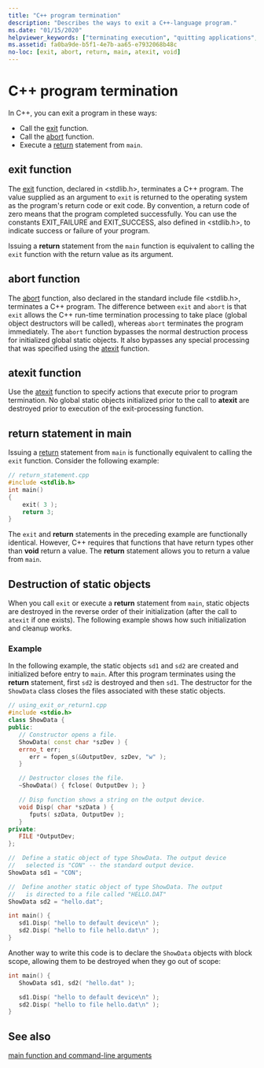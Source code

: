 ```yaml
---
title: "C++ program termination"
description: "Describes the ways to exit a C++-language program."
ms.date: "01/15/2020"
helpviewer_keywords: ["terminating execution", "quitting applications", "exiting applications", "programs [C++], terminating"]
ms.assetid: fa0ba9de-b5f1-4e7b-aa65-e7932068b48c
no-loc: [exit, abort, return, main, atexit, void]
---
```

# C++ program termination

In C++, you can exit a program in these ways:

- Call the [exit](exit-function.md) function.
- Call the [abort](abort-function.md) function.
- Execute a [return](return-statement-cpp.md) statement from `main`.

## exit function

The [exit](../c-runtime-library/reference/exit-exit-exit.md) function, declared in \<stdlib.h>, terminates a C++ program. The value supplied as an argument to `exit` is returned to the operating system as the program's return code or exit code. By convention, a return code of zero means that the program completed successfully. You can use the constants EXIT_FAILURE and EXIT_SUCCESS, also defined in \<stdlib.h>, to indicate success or failure of your program.

Issuing a **return** statement from the `main` function is equivalent to calling the `exit` function with the return value as its argument.

## abort function

The [abort](../c-runtime-library/reference/abort.md) function, also declared in the standard include file \<stdlib.h>, terminates a C++ program. The difference between `exit` and `abort` is that `exit` allows the C++ run-time termination processing to take place (global object destructors will be called), whereas `abort` terminates the program immediately. The `abort` function bypasses the normal destruction process for initialized global static objects. It also bypasses any special processing that was specified using the [atexit](../c-runtime-library/reference/atexit.md) function.

## atexit function

Use the [atexit](../c-runtime-library/reference/atexit.md) function to specify actions that execute prior to program termination. No global static objects initialized prior to the call to **atexit** are destroyed prior to execution of the exit-processing function.

## return statement in main

Issuing a [return](return-statement-cpp.md) statement from `main` is functionally equivalent to calling the `exit` function. Consider the following example:

```cpp
// return_statement.cpp
#include <stdlib.h>
int main()
{
    exit( 3 );
    return 3;
}
```

The `exit` and **return** statements in the preceding example are functionally identical. However, C++ requires that functions that have return types other than **void** return a value. The **return** statement allows you to return a value from `main`.

## Destruction of static objects

When you call `exit` or execute a **return** statement from `main`, static objects are destroyed in the reverse order of their initialization (after the call to `atexit` if one exists). The following example shows how such initialization and cleanup works.

### Example

In the following example, the static objects `sd1` and `sd2` are created and initialized before entry to `main`. After this program terminates using the **return** statement, first `sd2` is destroyed and then `sd1`. The destructor for the `ShowData` class closes the files associated with these static objects.

```cpp
// using_exit_or_return1.cpp
#include <stdio.h>
class ShowData {
public:
   // Constructor opens a file.
   ShowData( const char *szDev ) {
   errno_t err;
      err = fopen_s(&OutputDev, szDev, "w" );
   }

   // Destructor closes the file.
   ~ShowData() { fclose( OutputDev ); }

   // Disp function shows a string on the output device.
   void Disp( char *szData ) {
      fputs( szData, OutputDev );
   }
private:
   FILE *OutputDev;
};

//  Define a static object of type ShowData. The output device
//   selected is "CON" -- the standard output device.
ShowData sd1 = "CON";

//  Define another static object of type ShowData. The output
//   is directed to a file called "HELLO.DAT"
ShowData sd2 = "hello.dat";

int main() {
   sd1.Disp( "hello to default device\n" );
   sd2.Disp( "hello to file hello.dat\n" );
}
```

Another way to write this code is to declare the `ShowData` objects with block scope, allowing them to be destroyed when they go out of scope:

```cpp
int main() {
   ShowData sd1, sd2( "hello.dat" );

   sd1.Disp( "hello to default device\n" );
   sd2.Disp( "hello to file hello.dat\n" );
}
```

## See also

[main function and command-line arguments](main-function-command-line-args.md)
